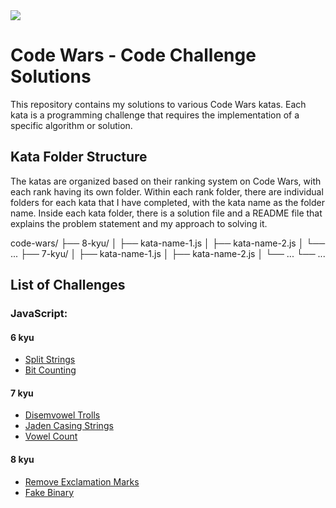 <img src="https://www.codewars.com/users/msrezaie/badges/large">

# Code Wars - Code Challenge Solutions

This repository contains my solutions to various Code Wars katas. Each kata is a programming challenge that requires the implementation of a specific algorithm or solution.

## Kata Folder Structure
The katas are organized based on their ranking system on Code Wars, with each rank having its own folder. Within each rank folder, there are individual folders for each kata that I have completed, with the kata name as the folder name. Inside each kata folder, there is a solution file and a README file that explains the problem statement and my approach to solving it.

code-wars/
├── 8-kyu/
│   ├── kata-name-1.js
│   ├── kata-name-2.js
│   └── ...
├── 7-kyu/
│   ├── kata-name-1.js
│   ├── kata-name-2.js
│   └── ...
└── ...

## List of Challenges

### JavaScript:

#### 6 kyu
- [Split Strings](/6kyu/split-strings.js)
- [Bit Counting](/6kyu/bit-counting.js)

#### 7 kyu
- [Disemvowel Trolls](/7kyu/disemvowel-trolls.js)
- [Jaden Casing Strings](/7kyu/jaden-casing-strings.js)
- [Vowel Count](/7kyu/vowel-count.js)

#### 8 kyu
- [Remove Exclamation Marks](/8kyu/remove-exclamation-marks.js)
- [Fake Binary](/8kyu/fake-binary.js)